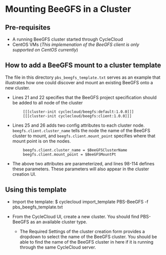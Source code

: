 # Mounting BeeGFS in a Cluster

## Pre-requisites 
- A running BeeGFS cluster started through CycleCloud
- CentOS VMs (_This implemenation of the BeeGFS client is only supported on CentOS currently_)

## How to add a BeeGFS mount to a cluster template
The file in this directory `pbs_beegfs_template.txt` serves as an example that illustrates how one could discover and mount an existing BeeGFS onto a new cluster. 

- Lines 21 and 22 specifies that the BeeGFS project specification should be added to all node of the cluster 
```
        [[[cluster-init cyclecloud/beegfs:default:1.0.0]]]
        [[[cluster-init cyclecloud/beegfs:client:1.0.0]]]
```
- Lines 25 and 26 adds two config attributes to each cluster node. `beegfs.client.cluster_name` tells the node the name of the BeeGFS cluster to mount, and `beegfs.client.mount_point` specifies where that mount point is on the nodes.
```
        beegfs.client.cluster_name = $BeeGFSClusterName
        beegfs.client.mount_point = $BeeGFSMountPt
``` 
- The above two attributes are parameterized, and lines 98-114 defines these parameters. These parameters will also appear in the cluster creation UI.

## Using this template

- Import the template:
    $ cyclecloud import_template PBS-BeeGFS -f pbs_beegfs_template.txt 

- From the CycleCloud UI, create a new cluster. You should find PBS-BeeGFS as an available cluster type. 
    - The Required Settings of the cluster creation form provides a dropdown to select the name of the BeeGFS cluster. You should be able to find the name of the BeeGFS cluster in here if it is running through the same CycleCloud server.


